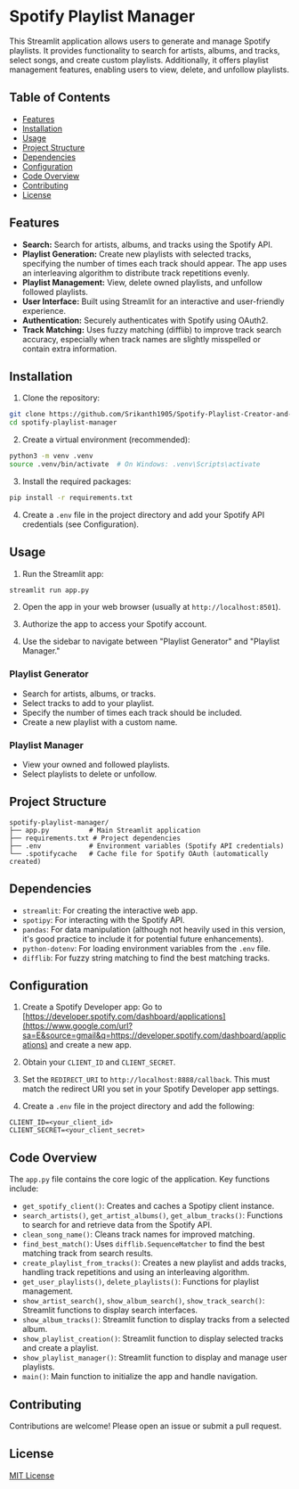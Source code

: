 
# Spotify Playlist Manager

This Streamlit application allows users to generate and manage Spotify playlists.  It provides functionality to search for artists, albums, and tracks, select songs, and create custom playlists.  Additionally, it offers playlist management features, enabling users to view, delete, and unfollow playlists.

## Table of Contents

- [Features](#features)
- [Installation](#installation)
- [Usage](#usage)
- [Project Structure](#project-structure)
- [Dependencies](#dependencies)
- [Configuration](#configuration)
- [Code Overview](#code-overview)
- [Contributing](#contributing)
- [License](#license)

## Features

- **Search:** Search for artists, albums, and tracks using the Spotify API.
- **Playlist Generation:** Create new playlists with selected tracks, specifying the number of times each track should appear.  The app uses an interleaving algorithm to distribute track repetitions evenly.
- **Playlist Management:** View, delete owned playlists, and unfollow followed playlists.
- **User Interface:**  Built using Streamlit for an interactive and user-friendly experience.
- **Authentication:** Securely authenticates with Spotify using OAuth2.
- **Track Matching:** Uses fuzzy matching (difflib) to improve track search accuracy, especially when track names are slightly misspelled or contain extra information.

## Installation

1. Clone the repository:

```bash
git clone https://github.com/Srikanth1905/Spotify-Playlist-Creator-and-Manager-using-Python.git  
cd spotify-playlist-manager
````

2.  Create a virtual environment (recommended):

<!-- end list -->

```bash
python3 -m venv .venv
source .venv/bin/activate  # On Windows: .venv\Scripts\activate
```

3.  Install the required packages:

<!-- end list -->

```bash
pip install -r requirements.txt
```

4.  Create a `.env` file in the project directory and add your Spotify API credentials (see Configuration).

## Usage

1.  Run the Streamlit app:

<!-- end list -->

```bash
streamlit run app.py
```

2.  Open the app in your web browser (usually at `http://localhost:8501`).

3.  Authorize the app to access your Spotify account.

4.  Use the sidebar to navigate between "Playlist Generator" and "Playlist Manager."

### Playlist Generator

  - Search for artists, albums, or tracks.
  - Select tracks to add to your playlist.
  - Specify the number of times each track should be included.
  - Create a new playlist with a custom name.

### Playlist Manager

  - View your owned and followed playlists.
  - Select playlists to delete or unfollow.

## Project Structure

```
spotify-playlist-manager/
├── app.py          # Main Streamlit application
├── requirements.txt # Project dependencies
├── .env            # Environment variables (Spotify API credentials)
└── .spotifycache   # Cache file for Spotify OAuth (automatically created)
```

## Dependencies

  - `streamlit`: For creating the interactive web app.
  - `spotipy`: For interacting with the Spotify API.
  - `pandas`: For data manipulation (although not heavily used in this version, it's good practice to include it for potential future enhancements).
  - `python-dotenv`: For loading environment variables from the `.env` file.
  - `difflib`: For fuzzy string matching to find the best matching tracks.

## Configuration

1.  Create a Spotify Developer app:  Go to [https://developer.spotify.com/dashboard/applications](https://www.google.com/url?sa=E&source=gmail&q=https://developer.spotify.com/dashboard/applications) and create a new app.

2.  Obtain your `CLIENT_ID` and `CLIENT_SECRET`.

3.  Set the `REDIRECT_URI` to `http://localhost:8888/callback`.  This must match the redirect URI you set in your Spotify Developer app settings.

4.  Create a `.env` file in the project directory and add the following:

<!-- end list -->

```
CLIENT_ID=<your_client_id>
CLIENT_SECRET=<your_client_secret>
```

## Code Overview

The `app.py` file contains the core logic of the application.  Key functions include:

  - `get_spotify_client()`: Creates and caches a Spotipy client instance.
  - `search_artists()`, `get_artist_albums()`, `get_album_tracks()`: Functions to search for and retrieve data from the Spotify API.
  - `clean_song_name()`: Cleans track names for improved matching.
  - `find_best_match()`: Uses `difflib.SequenceMatcher` to find the best matching track from search results.
  - `create_playlist_from_tracks()`: Creates a new playlist and adds tracks, handling track repetitions and using an interleaving algorithm.
  - `get_user_playlists()`, `delete_playlists()`: Functions for playlist management.
  - `show_artist_search()`, `show_album_search()`, `show_track_search()`: Streamlit functions to display search interfaces.
  - `show_album_tracks()`: Streamlit function to display tracks from a selected album.
  - `show_playlist_creation()`: Streamlit function to display selected tracks and create a playlist.
  - `show_playlist_manager()`: Streamlit function to display and manage user playlists.
  - `main()`: Main function to initialize the app and handle navigation.

## Contributing

Contributions are welcome\! Please open an issue or submit a pull request.

## License

[MIT License](https://www.google.com/url?sa=E&source=gmail&q=LICENSE)  

